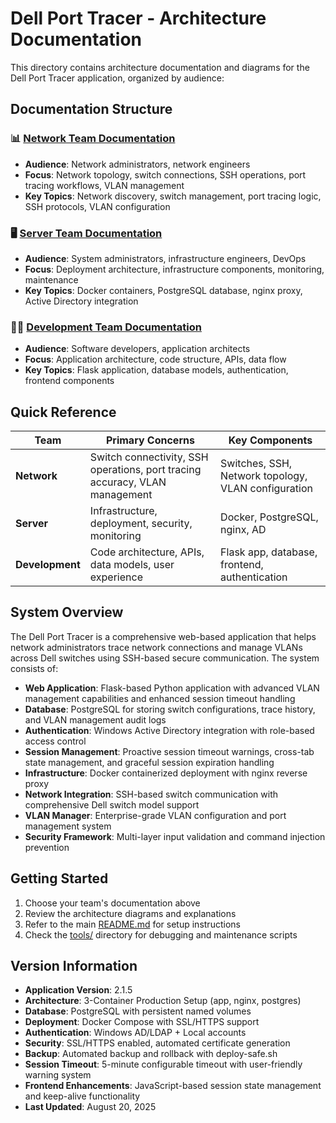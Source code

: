 # Dell Port Tracer - Architecture Documentation

This directory contains architecture documentation and diagrams for the Dell Port Tracer application, organized by audience:

## Documentation Structure

### 📊 [Network Team Documentation](./network-team.md)
- **Audience**: Network administrators, network engineers
- **Focus**: Network topology, switch connections, SSH operations, port tracing workflows, VLAN management
- **Key Topics**: Network discovery, switch management, port tracing logic, SSH protocols, VLAN configuration

### 🖥️ [Server Team Documentation](./server-team.md) 
- **Audience**: System administrators, infrastructure engineers, DevOps
- **Focus**: Deployment architecture, infrastructure components, monitoring, maintenance
- **Key Topics**: Docker containers, PostgreSQL database, nginx proxy, Active Directory integration

### 👨‍💻 [Development Team Documentation](./dev-team.md)
- **Audience**: Software developers, application architects
- **Focus**: Application architecture, code structure, APIs, data flow
- **Key Topics**: Flask application, database models, authentication, frontend components

## Quick Reference

| Team | Primary Concerns | Key Components |
|------|------------------|----------------|
| **Network** | Switch connectivity, SSH operations, port tracing accuracy, VLAN management | Switches, SSH, Network topology, VLAN configuration |
| **Server** | Infrastructure, deployment, security, monitoring | Docker, PostgreSQL, nginx, AD |
| **Development** | Code architecture, APIs, data models, user experience | Flask app, database, frontend, authentication |

## System Overview

The Dell Port Tracer is a comprehensive web-based application that helps network administrators trace network connections and manage VLANs across Dell switches using SSH-based secure communication. The system consists of:

- **Web Application**: Flask-based Python application with advanced VLAN management capabilities and enhanced session timeout handling
- **Database**: PostgreSQL for storing switch configurations, trace history, and VLAN management audit logs
- **Authentication**: Windows Active Directory integration with role-based access control
- **Session Management**: Proactive session timeout warnings, cross-tab state management, and graceful session expiration handling
- **Infrastructure**: Docker containerized deployment with nginx reverse proxy
- **Network Integration**: SSH-based switch communication with comprehensive Dell switch model support
- **VLAN Manager**: Enterprise-grade VLAN configuration and port management system
- **Security Framework**: Multi-layer input validation and command injection prevention

## Getting Started

1. Choose your team's documentation above
2. Review the architecture diagrams and explanations
3. Refer to the main [README.md](../README.md) for setup instructions
4. Check the [tools/](../tools/) directory for debugging and maintenance scripts

## Version Information

- **Application Version**: 2.1.5
- **Architecture**: 3-Container Production Setup (app, nginx, postgres)
- **Database**: PostgreSQL with persistent named volumes
- **Deployment**: Docker Compose with SSL/HTTPS support
- **Authentication**: Windows AD/LDAP + Local accounts
- **Security**: SSL/HTTPS enabled, automated certificate generation
- **Backup**: Automated backup and rollback with deploy-safe.sh
- **Session Timeout**: 5-minute configurable timeout with user-friendly warning system
- **Frontend Enhancements**: JavaScript-based session state management and keep-alive functionality
- **Last Updated**: August 20, 2025
